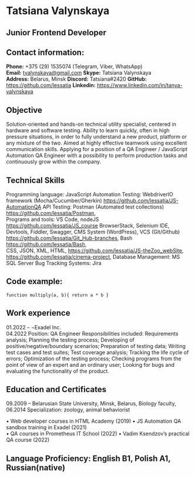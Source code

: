 # Tatsiana Valynskaya
## Junior Frontend Developer
## Contact information:
**Phone:** +375 (29) 1535074 (Telegram, Viber, WhatsApp)    
**Email:**  tvalynskaya@gmail.com
**Skype:**  Tatsiana Valynskaya  
**Address:**  Belarus, Minsk
**Discord:** Tatsiana#2420
**GitHub:** https://github.com/lessatia 
**Linkedin:** https://www.linkedin.com/in/tanya-valynskaya 

## Objective

Solution-oriented and hands-on technical utility specialist, centered in hardware and software testing. Ability to learn quickly, often in high pressure situations, in order to fully understand a new product, platform or any mixture of the two. Aimed at highly effective teamwork using excellent communication skills. Applying for a position of a QA Engineer / JavaScript Automation QA Engineer with a possibility to perform production tasks and continuously grow within the company.

## Technical Skills 

Programming language: JavaScript 
Automation Testing: WebdriverIO framework (Mocha/Cucumber/Gherkin) https://github.com/lessatia/JS-AutomationQA 
API Testing: Postman (Automated test collections) https://github.com/lessatia/Postman,     
Programs and tools: VS Code, nodeJS https://github.com/lessatia/JS_course 
BrowserStack, Selenium IDE, Devtools, Fiddler, Swagger, CMS System (WordPress), VCS (Git/Github) https://github.com/lessatia/Git_Hub-branches, 
Bash https://github.com/lessatia/Bash,  
CSS, JSON, XML, HTML, https://github.com/lessatia/JS-theZoo_webSite, https://github.com/lessatia/cinema-project, 
Database Management: MS SQL Server
Bug Tracking Systems: Jira

## Code example:
`function multiply(a, b){
  return a * b
}`

## Work experience 

01.2022 –          ¬Exadel Inc.    
04.2022             Position: QA Engineer
                          Responsibilities included: 
                          Requirements analysis;
                          Planning the testing process; 
                          Developing of positive/negative/boundary scenarios;
                          Preparation of testing data;
                          Writing test cases and test suites; 
                          Test coverage analysis;
                          Tracking the life cycle of errors; 
                          Optimization of the testing process; 
                          Checking programs from the point of view of an expert and an ordinary user;
                          Looking for bugs and evaluating the functionality of the product.

## Education and Certificates 

09.2009 –          Belarusian State University, Minsk, Belarus, Biology faculty,                          
06.2014             Specialization: zoology, animal behaviorist            
                                           
• Web developer courses in HTML Academy (2019)
• JS Automation QA sandbox training in Exadel (2021)  
• QA courses in Prometheus IT School (2022)
• Vadim Ksendzov’s practical QA course (2022)   

## Language Proficiency: English B1, Polish A1, Russian(native)
